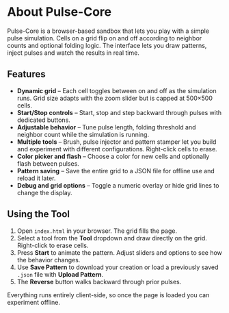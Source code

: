 # About Pulse-Core

Pulse-Core is a browser-based sandbox that lets you play with a simple pulse simulation. Cells on a grid flip on and off according to neighbor counts and optional folding logic. The interface lets you draw patterns, inject pulses and watch the results in real time.

## Features

- **Dynamic grid** – Each cell toggles between on and off as the simulation runs. Grid size adapts with the zoom slider but is capped at 500×500 cells.
- **Start/Stop controls** – Start, stop and step backward through pulses with dedicated buttons.
- **Adjustable behavior** – Tune pulse length, folding threshold and neighbor count while the simulation is running.
- **Multiple tools** – Brush, pulse injector and pattern stamper let you build and experiment with different configurations. Right-click cells to erase.
- **Color picker and flash** – Choose a color for new cells and optionally flash between pulses.
- **Pattern saving** – Save the entire grid to a JSON file for offline use and reload it later.
- **Debug and grid options** – Toggle a numeric overlay or hide grid lines to change the display.

## Using the Tool

1. Open `index.html` in your browser. The grid fills the page.
2. Select a tool from the **Tool** dropdown and draw directly on the grid. Right-click to erase cells.
3. Press **Start** to animate the pattern. Adjust sliders and options to see how the behavior changes.
4. Use **Save Pattern** to download your creation or load a previously saved `.json` file with **Upload Pattern**.
5. The **Reverse** button walks backward through prior pulses.

Everything runs entirely client-side, so once the page is loaded you can experiment offline.

